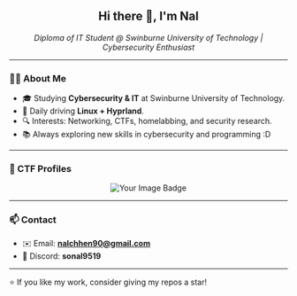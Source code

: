 <h2 align="center">Hi there 👋, I'm Nal</h2>
<p align="center">
  <em>Diploma of IT Student @ Swinburne University of Technology | Cybersecurity Enthusiast</em>
</p>

---

### 🧑‍💻 About Me
- 🎓 Studying **Cybersecurity & IT** at Swinburne University of Technology.  
- 🐧 Daily driving **Linux + Hyprland**.  
- 🔍 Interests: Networking, CTFs, homelabbing, and security research.  
- 📚 Always exploring new skills in cybersecurity and programming :D  

---

### 🏴 CTF Profiles

<p align="center">
  <img src="https://tryhackme-badges.s3.amazonaws.com/nal888.png" alt="Your Image Badge" />
</p>

---

### 📫 Contact
- ✉️ Email: **nalchhen90@gmail.com**  
- 💬 Discord: **sonal9519**  

---

⭐️ If you like my work, consider giving my repos a star!
